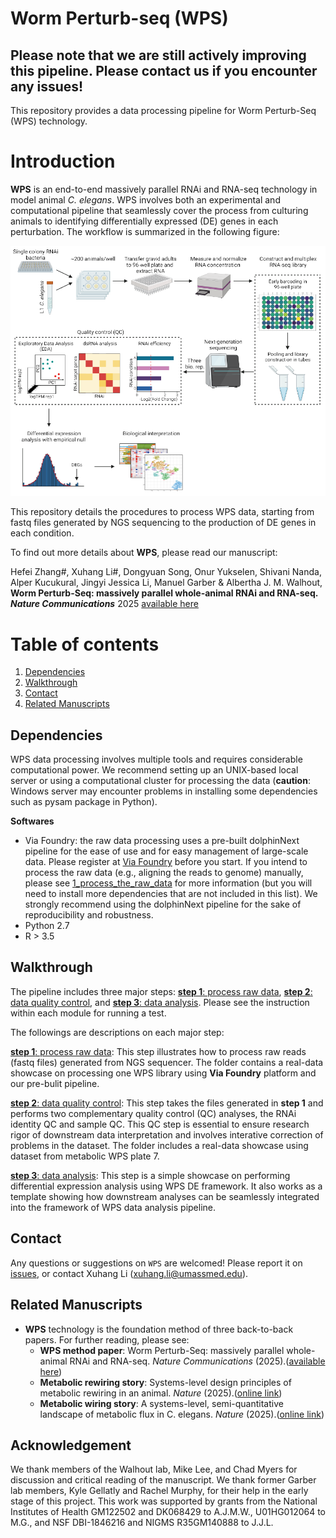 # Worm Perturb-seq (WPS)
Please note that we are still actively improving this pipeline. Please contact us if you encounter any issues!
------------------------------------------------------------------------

This repository provides a data processing pipeline for Worm Perturb-Seq (WPS) technology.
# Introduction
**WPS** is an end-to-end massively parallel RNAi and RNA-seq technology in model animal _C. elegans_. WPS involves both an experimental and computational pipeline that seamlessly cover the process from culturing animals to identifying differentially expressed (DE) genes in each perturbation. The workflow is summarized in the following figure:

<img src="docs/WPS.png" width="600"/>

This repository details the procedures to process WPS data, starting from fastq files generated by NGS sequencing to the production of DE genes in each condition. 

To find out more details about **WPS**, please read our manuscript:

Hefei Zhang#, Xuhang Li#, Dongyuan Song, Onur Yukselen, Shivani Nanda, Alper Kucukural, Jingyi Jessica Li, Manuel Garber & Albertha J. M. Walhout, **Worm Perturb-Seq: massively parallel whole-animal RNAi and RNA-seq.** _**Nature Communications**_ 2025
[available here](https://www.nature.com/articles/s41467-025-60154-0)


# Table of contents
1. [Dependencies](#dependencies-)
2. [Walkthrough](#walkthrough)
3. [Contact](#contact)
4. [Related Manuscripts](#related-manuscripts)


## Dependencies<a name="dependencies"></a>

WPS data processing involves multiple tools and requires considerable computational power. We recommend setting up an UNIX-based local server or using a computational cluster for processing the data (__caution__: Windows server may encounter problems in installing some dependencies such as pysam package in Python). 

__Softwares__
* Via Foundry: the raw data processing uses a pre-built dolphinNext pipeline for the ease of use and for easy management of large-scale data. Please register at [Via Foundry](https://viafoundry.umassmed.edu) before you start. If you intend to process the raw data (e.g., aligning the reads to genome) manually, please see [1_process_the_raw_data](step1_process_raw_data/) for more information (but you will need to install more dependencies that are not included in this list). We strongly recommend using the dolphinNext pipeline for the sake of reproducibility and robustness.
* Python 2.7
* R > 3.5

## Walkthrough<a name="walkthrough"></a>

The pipeline includes three major steps: [__step 1__: process raw data](step1_process_raw_data), [__step 2__: data quality control](step2_quality_control), and [__step 3__: data analysis](step3_data_analysis). Please see the instruction within each module for running a test.

The followings are descriptions on each major step:

[__step 1__: process raw data](step1_process_raw_data): This step illustrates how to process raw reads (fastq files) generated from NGS sequencer. The folder contains a real-data showcase on processing one WPS library using **Via Foundry** platform and our pre-bulit pipeline.

[__step 2__: data quality control](step2_quality_control): This step takes the files generated in __step 1__ and performs two complementary quality control (QC) analyses, the RNAi identity QC and sample QC. This QC step is essential to ensure research rigor of downstream data interpretation and involves interative correction of problems in the dataset. The folder includes a real-data showcase using dataset from metabolic WPS plate 7. 

[__step 3__: data analysis](step3_data_analysis): This step is a simple showcase on performing differential expression analysis using WPS DE framework. It also works as a template showing how downstream analyses can be seamlessly integrated into the framework of WPS data analysis pipeline.


## Contact<a name="contact"></a>

Any questions or suggestions on `WPS` are welcomed! Please report it on [issues](https://github.com/XuhangLi/WPS/issues), or contact Xuhang Li ([xuhang.li@umassmed.edu](mailto:xuhang.li@umassmed.edu)).

## Related Manuscripts<a name="related-manuscripts"></a>
-  **WPS** technology is the foundation method of three back-to-back papers. For further reading, please see: 
    -   **WPS method paper**: Worm
Perturb-Seq: massively parallel whole-animal RNAi and RNA-seq. <em>Nature Communications </em> (2025).([available here](https://www.nature.com/articles/s41467-025-60154-0))
    -   **Metabolic rewiring story**: Systems-level design
principles of metabolic rewiring in an animal. <em>Nature</em> (2025).([online link](https://www.nature.com/articles/s41586-025-08636-5))
    -   **Metabolic wiring story**: A systems-level,
semi-quantitative landscape of metabolic flux in C. elegans. <em>Nature</em> (2025).([online link](https://www.nature.com/articles/s41586-025-08635-6))

## Acknowledgement
We thank members of the Walhout lab, Mike Lee, and Chad Myers for discussion and critical reading of the manuscript. We thank former Garber lab members, Kyle Gellatly and Rachel Murphy, for their help in the early stage of this project. This work was supported by grants from the National Institutes of Health GM122502 and DK068429 to A.J.M.W., U01HG012064 to M.G., and NSF DBI-1846216 and NIGMS R35GM140888 to J.J.L.
